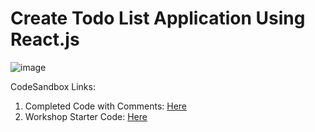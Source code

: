 # Create Todo List Application Using React.js

![image](https://github.com/rhollins8199/todolistworkshop/assets/103677691/75a72dcb-8669-442d-8a55-0810d8fa03d7)

CodeSandbox Links:
1. Completed Code with Comments: [Here](https://codesandbox.io/s/todolist-7qwhvn?file=/src/App.js)
2. Workshop Starter Code: [Here](https://codesandbox.io/s/workshop-s7rkq7)
